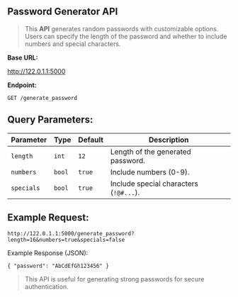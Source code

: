 ## Password Generator API

> This **API** generates random passwords with customizable options. Users can specify the length of the password and whether to include numbers and special characters.

**Base URL:**

http://122.0.1.1:5000

**Endpoint:**

`GET /generate_password`

## Query Parameters:

| Parameter   | Type    | Default | Description                          |
|-------------|---------|---------|--------------------------------------|
| `length`    | `int`   | `12`    | Length of the generated password.    |
| `numbers`   | `bool`  | `true`  | Include numbers (0-9).               |
| `specials`  | `bool`  | `true`  | Include special characters (`!@#...`). |

## Example Request:

``http://122.0.1.1:5000/generate_password?length=16&numbers=true&specials=false``

Example Response (JSON):

`{
    "password": "AbCdEfGh123456"
}`

> This API is useful for generating strong passwords for secure authentication.
